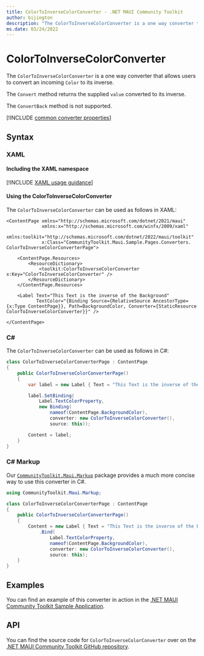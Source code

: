 ```yaml
---
title: ColorToInverseColorConverter - .NET MAUI Community Toolkit
author: bijington
description: "The ColorToInverseColorConverter is a one way converter that allows users to convert an incoming Color to its inverse."
ms.date: 03/24/2022
---
```


# ColorToInverseColorConverter

The `ColorToInverseColorConverter` is a one way converter that allows users to convert an incoming `Color` to its inverse.

The `Convert` method returns the supplied `value` converted to its inverse.

The `ConvertBack` method is not supported.

[!INCLUDE [common converter properties](../includes/communitytoolkit-converter.md)]

## Syntax

### XAML

#### Including the XAML namespace

[!INCLUDE [XAML usage guidance](../includes/xaml-usage.md)]

#### Using the ColorToInverseColorConverter

The `ColorToInverseColorConverter` can be used as follows in XAML:

```xaml
<ContentPage xmlns="http://schemas.microsoft.com/dotnet/2021/maui"
             xmlns:x="http://schemas.microsoft.com/winfx/2009/xaml"
             xmlns:toolkit="http://schemas.microsoft.com/dotnet/2022/maui/toolkit"
             x:Class="CommunityToolkit.Maui.Sample.Pages.Converters. ColorToInverseColorConverterPage">

    <ContentPage.Resources>
        <ResourceDictionary>
            <toolkit:ColorToInverseColorConverter x:Key="ColorToInverseColorConverter" />
        </ResourceDictionary>
    </ContentPage.Resources>

    <Label Text="This Text is the inverse of the Background"
           TextColor="{Binding Source={RelativeSource AncestorType={x:Type ContentPage}}, Path=BackgroundColor, Converter={StaticResource ColorToInverseColorConverter}}" />

</ContentPage>
```

### C#

The `ColorToInverseColorConverter` can be used as follows in C#:

```csharp
class ColorToInverseColorConverterPage : ContentPage
{
    public ColorToInverseColorConverterPage()
    {
        var label = new Label { Text = "This Text is the inverse of the Background" };

		label.SetBinding(
			Label.TextColorProperty,
			new Binding(
				nameof(ContentPage.BackgroundColor),
				converter: new ColorToInverseColorConverter(),
                source: this));

		Content = label;
    }
}
```

### C# Markup

Our [`CommunityToolkit.Maui.Markup`](../markup/markup.md) package provides a much more concise way to use this converter in C#.

```csharp
using CommunityToolkit.Maui.Markup;

class ColorToInverseColorConverterPage : ContentPage
{
    public ColorToInverseColorConverterPage()
    {
        Content = new Label { Text = "This Text is the inverse of the Background" }
            .Bind(
                Label.TextColorProperty,
                nameof(ContentPage.BackgroundColor),
                converter: new ColorToInverseColorConverter(),
                source: this);
    }
}
```

## Examples

You can find an example of this converter in action in the [.NET MAUI Community Toolkit Sample Application](https://github.com/CommunityToolkit/Maui/blob/main/samples/CommunityToolkit.Maui.Sample/Pages/Converters/ColorsConverterPage.xaml).

## API

You can find the source code for `ColorToInverseColorConverter` over on the [.NET MAUI Community Toolkit GitHub repository](https://github.com/CommunityToolkit/Maui/blob/main/src/CommunityToolkit.Maui/Converters/ColorToColorConverters.shared.cs).
